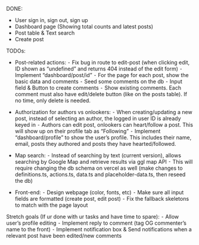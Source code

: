 DONE:
- User sign in, sign out, sign up
- Dashboard page (Showing total counts and latest posts)
- Post table & Text search
- Create post

TODOs:
- Post-related actions:
 ⁃ Fix bug in route to edit-post (when clicking edit, ID shown as “undefined” and returns 404 instead of the edit form)
 ⁃ Implement “dashboard/post/id”
 ⁃ For the page for each post, show the basic data and comments 
 ⁃ Seed some comments on the db
 ⁃ Input field & Button to create comments
 ⁃ Show existing comments. Each comment must also have edit/delete button (like on the posts table). If no time, only delete is needed.

- Authorization for authors vs onlookers:
 ⁃ When creating/updating a new post, instead of selecting an author, the logged in user ID is already keyed in
 ⁃ Authors can edit post, onlookers can heart/follow a post. This will show up on their profile tab as “Following”
 ⁃ Implement “dashboard/profile” to show the user’s profile. This includes their name, email, posts they authored and posts they have hearted/followed. 

- Map search:
 ⁃ Instead of searching by text (current version), allows searching by Google Map and retrieve results via ggl map API
 ⁃ This will require changing the db schema on vercel as well (make changes to definitions.ts, actions.ts, data.ts and placeholder-data.ts, then reseed the db)

- Front-end:
 ⁃ Design webpage (color, fonts, etc)
 ⁃ Make sure all input fields are formatted (create post, edit post)
 ⁃ Fix the fallback skeletons to match with the page layout

Stretch goals (If ur done with ur tasks and have time to spare):
 ⁃ Allow user’s profile editing
 ⁃ Implement reply to comment (tag OG commenter’s name to the front)
 ⁃ Implement notification box & Send notifications when a relevant post have been edited/new comments
